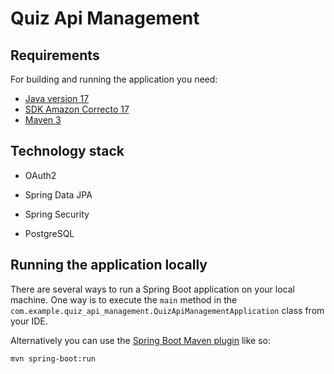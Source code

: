 # Quiz Api Management

## Requirements

For building and running the application you need:

- [Java version 17](https://www.oracle.com/java/technologies/javase/jdk17-archive-downloads.html)
- [SDK Amazon Correcto 17](https://docs.aws.amazon.com/corretto/latest/corretto-17-ug/downloads-list.html)
- [Maven 3](https://maven.apache.org)

## Technology stack

- OAuth2

- Spring Data JPA

- Spring Security

- PostgreSQL

## Running the application locally

There are several ways to run a Spring Boot application on your local machine. One way is to execute the `main` method in the `com.example.quiz_api_management.QuizApiManagementApplication` class from your IDE.

Alternatively you can use the [Spring Boot Maven plugin](https://docs.spring.io/spring-boot/docs/current/reference/html/build-tool-plugins-maven-plugin.html) like so:

```shell
mvn spring-boot:run
```
